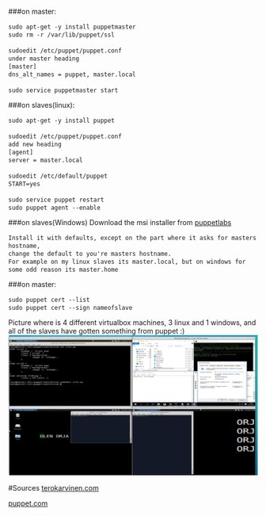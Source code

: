 ###on master:
```
sudo apt-get -y install puppetmaster
sudo rm -r /var/lib/puppet/ssl

sudoedit /etc/puppet/puppet.conf
under master heading
[master]
dns_alt_names = puppet, master.local

sudo service puppetmaster start 
```
###on slaves(linux):
```
sudo apt-get -y install puppet

sudoedit /etc/puppet/puppet.conf
add new heading
[agent]
server = master.local

sudoedit /etc/default/puppet
START=yes

sudo service puppet restart
sudo puppet agent --enable
```
###on slaves(Windows)
Download the msi installer from [puppetlabs](https://downloads.puppetlabs.com/windows/?_ga=1.45444260.1484390264.1463402252)
```
Install it with defaults, except on the part where it asks for masters hostname,
change the default to you're masters hostname.
For example on my linux slaves its master.local, but on windows for some odd reason its master.home
```
###on master:
```
sudo puppet cert --list
sudo puppet cert --sign nameofslave
```
Picture where is 4 different virtualbox machines, 3 linux and 1 windows, and all of the slaves have gotten something from puppet :)
![ScreenShot](/raportit/images/master2linux1winslave.png)

#Sources
[terokarvinen.com](http://terokarvinen.com/2012/puppetmaster-on-ubuntu-12-04)
  
[puppet.com](https://docs.puppet.com/pe/latest/install_windows.html)
